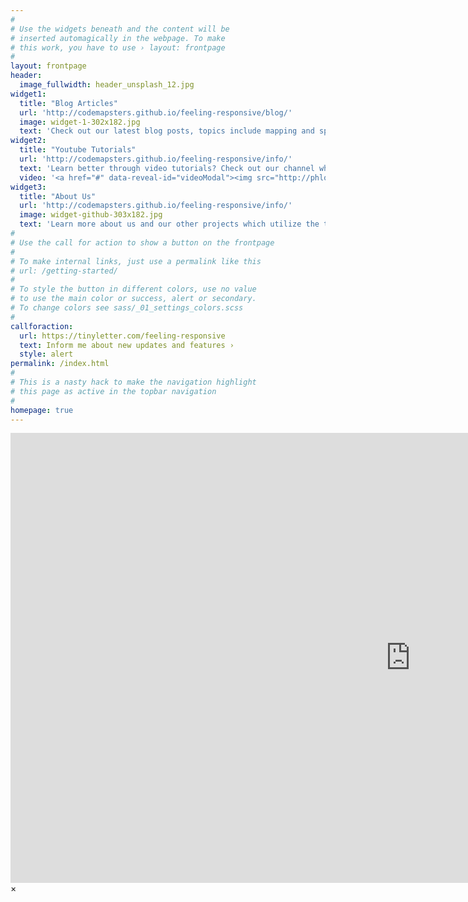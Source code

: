 ```yaml
---
#
# Use the widgets beneath and the content will be
# inserted automagically in the webpage. To make
# this work, you have to use › layout: frontpage
#
layout: frontpage
header:
  image_fullwidth: header_unsplash_12.jpg
widget1:
  title: "Blog Articles"
  url: 'http://codemapsters.github.io/feeling-responsive/blog/'
  image: widget-1-302x182.jpg
  text: 'Check out our latest blog posts, topics include mapping and spatial data analysis with QGIS, Python, R, GeoPandas, ArcMap and more'
widget2:
  title: "Youtube Tutorials"
  url: 'http://codemapsters.github.io/feeling-responsive/info/'
  text: 'Learn better through video tutorials? Check out our channel which has most of our spatial data analysis and GIS blog posts'
  video: '<a href="#" data-reveal-id="videoModal"><img src="http://phlow.github.io/feeling-responsive/images/start-video-feeling-responsive-302x182.jpg" width="302" height="182" alt=""/></a>'
widget3:
  title: "About Us"
  url: 'http://codemapsters.github.io/feeling-responsive/info/'
  image: widget-github-303x182.jpg
  text: 'Learn more about us and our other projects which utilize the techniques posted here'
#
# Use the call for action to show a button on the frontpage
#
# To make internal links, just use a permalink like this
# url: /getting-started/
#
# To style the button in different colors, use no value
# to use the main color or success, alert or secondary.
# To change colors see sass/_01_settings_colors.scss
#
callforaction:
  url: https://tinyletter.com/feeling-responsive
  text: Inform me about new updates and features ›
  style: alert
permalink: /index.html
#
# This is a nasty hack to make the navigation highlight
# this page as active in the topbar navigation
#
homepage: true
---
```


<div id="videoModal" class="reveal-modal large" data-reveal="">
  <div class="flex-video widescreen vimeo" style="display: block;">
    <iframe width="1280" height="720" src="https://www.youtube.com/embed/3b5zCFSmVvU" frameborder="0" allowfullscreen></iframe>
  </div>
  <a class="close-reveal-modal">&#215;</a>
</div>

